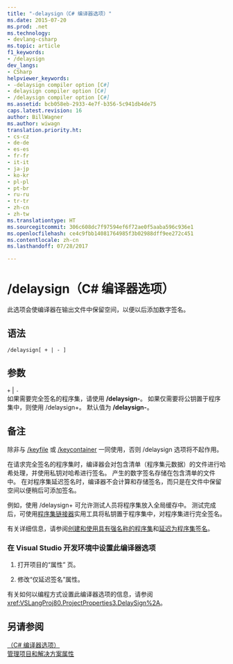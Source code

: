 ```yaml
---
title: "-delaysign（C# 编译器选项）"
ms.date: 2015-07-20
ms.prod: .net
ms.technology:
- devlang-csharp
ms.topic: article
f1_keywords:
- /delaysign
dev_langs:
- CSharp
helpviewer_keywords:
- -delaysign compiler option [C#]
- delaysign compiler option [C#]
- /delaysign compiler option [C#]
ms.assetid: bcb058eb-2933-4e7f-b356-5c941db4de75
caps.latest.revision: 16
author: BillWagner
ms.author: wiwagn
translation.priority.ht:
- cs-cz
- de-de
- es-es
- fr-fr
- it-it
- ja-jp
- ko-kr
- pl-pl
- pt-br
- ru-ru
- tr-tr
- zh-cn
- zh-tw
ms.translationtype: HT
ms.sourcegitcommit: 306c608dc7f97594ef6f72ae0f5aaba596c936e1
ms.openlocfilehash: ce4c9fbb14081764985f3b02988dff9ee272c451
ms.contentlocale: zh-cn
ms.lasthandoff: 07/28/2017

---
```

# <a name="delaysign-c-compiler-options"></a>/delaysign（C# 编译器选项）
此选项会使编译器在输出文件中保留空间，以便以后添加数字签名。  
  
## <a name="syntax"></a>语法  
  
```console  
/delaysign[ + | - ]  
```  
  
## <a name="arguments"></a>参数  
 `+` &#124; `-`  
 如果需要完全签名的程序集，请使用 **/delaysign-**。 如果仅需要将公钥置于程序集中，则使用 /delaysign+。 默认值为 **/delaysign-**。  
  
## <a name="remarks"></a>备注  
 除非与 [/keyfile](../../../csharp/language-reference/compiler-options/keyfile-compiler-option.md) 或 [/keycontainer](../../../csharp/language-reference/compiler-options/keycontainer-compiler-option.md) 一同使用，否则 /delaysign 选项将不起作用。  
  
 在请求完全签名的程序集时，编译器会对包含清单（程序集元数据）的文件进行哈希处理，并使用私钥对哈希进行签名。 产生的数字签名存储在包含清单的文件中。 在对程序集延迟签名时，编译器不会计算和存储签名，而只是在文件中保留空间以便稍后可添加签名。  
  
 例如，使用 /delaysign+ 可允许测试人员将程序集放入全局缓存中。 测试完成后，可使用[程序集链接器](https://msdn.microsoft.com/library/c405shex)实用工具将私钥置于程序集中，对程序集进行完全签名。  
  
 有关详细信息，请参阅[创建和使用具有强名称的程序集](https://msdn.microsoft.com/library/xwb8f617)和[延迟为程序集签名](../../../framework/app-domains/delay-sign-assembly.md)。  
  
### <a name="to-set-this-compiler-option-in-the-visual-studio-development-environment"></a>在 Visual Studio 开发环境中设置此编译器选项  
  
1.  打开项目的“属性”  页。  
  
2.  修改“仅延迟签名”属性。  
  
 有关如何以编程方式设置此编译器选项的信息，请参阅 <xref:VSLangProj80.ProjectProperties3.DelaySign%2A>。  
  
## <a name="see-also"></a>另请参阅  
 [（C# 编译器选项）](../../../csharp/language-reference/compiler-options/index.md)   
 [管理项目和解决方案属性](/visualstudio/ide/managing-project-and-solution-properties)

